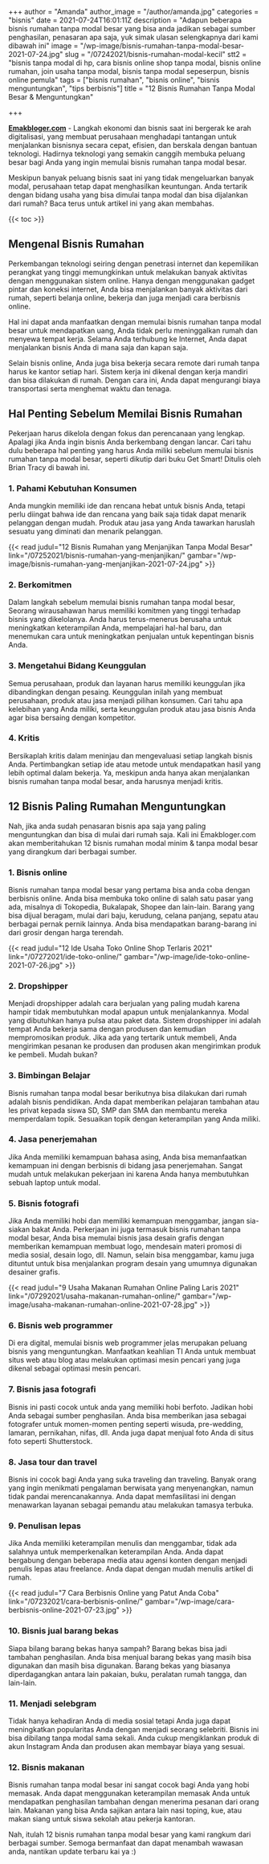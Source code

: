 +++
author = "Amanda"
author_image = "/author/amanda.jpg"
categories = "bisnis"
date = 2021-07-24T16:01:11Z
description = "Adapun beberapa bisnis rumahan tanpa modal besar yang bisa anda jadikan sebagai sumber penghasilan, penasaran apa saja, yuk simak ulasan selengkapnya dari kami dibawah ini"
image = "/wp-image/bisnis-rumahan-tanpa-modal-besar-2021-07-24.jpg"
slug = "/07242021/bisnis-rumahan-modal-kecil"
stt2 = "bisnis tanpa modal di hp, cara bisnis online shop tanpa modal, bisnis online rumahan, join usaha tanpa modal, bisnis tanpa modal sepeserpun, bisnis online pemula"
tags = ["bisnis rumahan", "bisnis online", "bisnis menguntungkan", "tips berbisnis"]
title = "12 Bisnis Rumahan Tanpa Modal Besar & Menguntungkan"

+++

[**Emakbloger.com**](/) - Langkah ekonomi dan bisnis saat ini bergerak ke arah digitalisasi, yang membuat perusahaan menghadapi tantangan untuk menjalankan bisnisnya secara cepat, efisien, dan berskala dengan bantuan teknologi. Hadirnya teknologi yang semakin canggih membuka peluang besar bagi Anda yang ingin memulai bisnis rumahan tanpa modal besar.

Meskipun banyak peluang bisnis saat ini yang tidak mengeluarkan banyak modal, perusahaan tetap dapat menghasilkan keuntungan. Anda tertarik dengan bidang usaha yang bisa dimulai tanpa modal dan bisa dijalankan dari rumah? Baca terus untuk artikel ini yang akan membahas.

{{< toc >}}

## Mengenal Bisnis Rumahan

Perkembangan teknologi seiring dengan penetrasi internet dan kepemilikan perangkat yang tinggi memungkinkan untuk melakukan banyak aktivitas dengan menggunakan sistem online. Hanya dengan menggunakan gadget pintar dan koneksi internet, Anda bisa menjalankan banyak aktivitas dari rumah, seperti belanja online, bekerja dan juga menjadi cara berbisnis online.

Hal ini dapat anda manfaatkan dengan memulai bisnis rumahan tanpa modal besar untuk mendapatkan uang, Anda tidak perlu meninggalkan rumah dan menyewa tempat kerja. Selama Anda terhubung ke Internet, Anda dapat menjalankan bisnis Anda di mana saja dan kapan saja.

Selain bisnis online, Anda juga bisa bekerja secara remote dari rumah tanpa harus ke kantor setiap hari. Sistem kerja ini dikenal dengan kerja mandiri dan bisa dilakukan di rumah. Dengan cara ini, Anda dapat mengurangi biaya transportasi serta menghemat waktu dan tenaga.

## Hal Penting Sebelum Memilai Bisnis Rumahan

Pekerjaan harus dikelola dengan fokus dan perencanaan yang lengkap. Apalagi jika Anda ingin bisnis Anda berkembang dengan lancar. Cari tahu dulu beberapa hal penting yang harus Anda miliki sebelum memulai bisnis rumahan tanpa modal besar, seperti dikutip dari buku Get Smart! Ditulis oleh Brian Tracy di bawah ini.

### 1. Pahami Kebutuhan Konsumen

Anda mungkin memiliki ide dan rencana hebat untuk bisnis Anda, tetapi perlu diingat bahwa ide dan rencana yang baik saja tidak dapat menarik pelanggan dengan mudah. Produk atau jasa yang Anda tawarkan haruslah sesuatu yang diminati dan menarik pelanggan.

{{< read judul="12 Bisnis Rumahan yang Menjanjikan Tanpa Modal Besar" link="/07252021/bisnis-rumahan-yang-menjanjikan/" gambar="/wp-image/bisnis-rumahan-yang-menjanjikan-2021-07-24.jpg" >}}

### 2. Berkomitmen

Dalam langkah sebelum memulai bisnis rumahan tanpa modal besar, Seorang wirausahawan harus memiliki komitmen yang tinggi terhadap bisnis yang dikelolanya. Anda harus terus-menerus berusaha untuk meningkatkan keterampilan Anda, mempelajari hal-hal baru, dan menemukan cara untuk meningkatkan penjualan untuk kepentingan bisnis Anda.

### 3. Mengetahui Bidang Keunggulan

Semua perusahaan, produk dan layanan harus memiliki keunggulan jika dibandingkan dengan pesaing. Keunggulan inilah yang membuat perusahaan, produk atau jasa menjadi pilihan konsumen. Cari tahu apa kelebihan yang Anda miliki, serta keunggulan produk atau jasa bisnis Anda agar bisa bersaing dengan kompetitor.

### 4. Kritis

Bersikaplah kritis dalam meninjau dan mengevaluasi setiap langkah bisnis Anda. Pertimbangkan setiap ide atau metode untuk mendapatkan hasil yang lebih optimal dalam bekerja. Ya, meskipun anda hanya akan menjalankan bisnis rumahan tanpa modal besar, anda harusnya menjadi kritis.

## 12 Bisnis Paling Rumahan Menguntungkan

Nah, jika anda sudah penasaran bisnis apa saja yang paling menguntungkan dan bisa di mulai dari rumah saja. Kali ini Emakbloger.com akan memberitahukan 12 bisnis rumahan modal minim & tanpa modal besar yang dirangkum dari berbagai sumber.

### 1. Bisnis online

Bisnis rumahan tanpa modal besar yang pertama bisa anda coba dengan berbisnis online. Anda bisa membuka toko online di salah satu pasar yang ada, misalnya di Tokopedia, Bukalapak, Shopee dan lain-lain. Barang yang bisa dijual beragam, mulai dari baju, kerudung, celana panjang, sepatu atau berbagai pernak pernik lainnya. Anda bisa mendapatkan barang-barang ini dari grosir dengan harga terendah.

{{< read judul="12 Ide Usaha Toko Online Shop Terlaris 2021" link="/07272021/ide-toko-online/" gambar="/wp-image/ide-toko-online-2021-07-26.jpg" >}}

### 2. Dropshipper

Menjadi dropshipper adalah cara berjualan yang paling mudah karena hampir tidak membutuhkan modal apapun untuk menjalankannya. Modal yang dibutuhkan hanya pulsa atau paket data. Sistem dropshipper ini adalah tempat Anda bekerja sama dengan produsen dan kemudian mempromosikan produk. Jika ada yang tertarik untuk membeli, Anda mengirimkan pesanan ke produsen dan produsen akan mengirimkan produk ke pembeli. Mudah bukan?

### 3. Bimbingan Belajar

Bisnis rumahan tanpa modal besar berikutnya bisa dilakukan dari rumah adalah bisnis pendidikan. Anda dapat memberikan pelajaran tambahan atau les privat kepada siswa SD, SMP dan SMA dan membantu mereka memperdalam topik. Sesuaikan topik dengan keterampilan yang Anda miliki.

### 4. Jasa penerjemahan

Jika Anda memiliki kemampuan bahasa asing, Anda bisa memanfaatkan kemampuan ini dengan berbisnis di bidang jasa penerjemahan. Sangat mudah untuk melakukan pekerjaan ini karena Anda hanya membutuhkan sebuah laptop untuk modal.

### 5. Bisnis fotografi

Jika Anda memiliki hobi dan memiliki kemampuan menggambar, jangan sia-siakan bakat Anda. Perkerjaan ini juga termasuk bisnis rumahan tanpa modal besar, Anda bisa memulai bisnis jasa desain grafis dengan memberikan kemampuan membuat logo, mendesain materi promosi di media sosial, desain logo, dll. Namun, selain bisa menggambar, kamu juga dituntut untuk bisa menjalankan program desain yang umumnya digunakan desainer grafis.

{{< read judul="9 Usaha Makanan Rumahan Online Paling Laris 2021" link="/07292021/usaha-makanan-rumahan-online/" gambar="/wp-image/usaha-makanan-rumahan-online-2021-07-28.jpg" >}}

### 6. Bisnis web programmer

Di era digital, memulai bisnis web programmer jelas merupakan peluang bisnis yang menguntungkan. Manfaatkan keahlian TI Anda untuk membuat situs web atau blog atau melakukan optimasi mesin pencari yang juga dikenal sebagai optimasi mesin pencari.

### 7. Bisnis jasa fotografi

Bisnis ini pasti cocok untuk anda yang memiliki hobi berfoto. Jadikan hobi Anda sebagai sumber penghasilan. Anda bisa memberikan jasa sebagai fotografer untuk momen-momen penting seperti wisuda, pre-wedding, lamaran, pernikahan, nifas, dll. Anda juga dapat menjual foto Anda di situs foto seperti Shutterstock.

### 8. Jasa tour dan travel

Bisnis ini cocok bagi Anda yang suka traveling dan traveling. Banyak orang yang ingin menikmati pengalaman berwisata yang menyenangkan, namun tidak pandai merencanakannya. Anda dapat memfasilitasi ini dengan menawarkan layanan sebagai pemandu atau melakukan tamasya terbuka.

### 9. Penulisan lepas

Jika Anda memiliki keterampilan menulis dan menggambar, tidak ada salahnya untuk memperkenalkan keterampilan Anda. Anda dapat bergabung dengan beberapa media atau agensi konten dengan menjadi penulis lepas atau freelance. Anda dapat dengan mudah menulis artikel di rumah.

{{< read judul="7 Cara Berbisnis Online yang Patut Anda Coba" link="/07232021/cara-berbisnis-online/" gambar="/wp-image/cara-berbisnis-online-2021-07-23.jpg" >}}

### 10. Bisnis jual barang bekas

Siapa bilang barang bekas hanya sampah? Barang bekas bisa jadi tambahan penghasilan. Anda bisa menjual barang bekas yang masih bisa digunakan dan masih bisa digunakan. Barang bekas yang biasanya diperdagangkan antara lain pakaian, buku, peralatan rumah tangga, dan lain-lain.

### 11. Menjadi selebgram

Tidak hanya kehadiran Anda di media sosial tetapi Anda juga dapat meningkatkan popularitas Anda dengan menjadi seorang selebriti. Bisnis ini bisa dibilang tanpa modal sama sekali. Anda cukup mengiklankan produk di akun Instagram Anda dan produsen akan membayar biaya yang sesuai.

### 12. Bisnis makanan

Bisnis rumahan tanpa modal besar ini sangat cocok bagi Anda yang hobi memasak. Anda dapat menggunakan keterampilan memasak Anda untuk mendapatkan penghasilan tambahan dengan menerima pesanan dari orang lain. Makanan yang bisa Anda sajikan antara lain nasi toping, kue, atau makan siang untuk siswa sekolah atau pekerja kantoran.

Nah, itulah 12 bisnis rumahan tanpa modal besar yang kami rangkum dari berbagai sumber. Semoga bermanfaat dan dapat menambah wawasan anda, nantikan update terbaru kai ya :)
